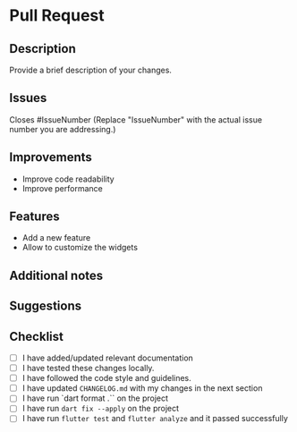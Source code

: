 # Pull Request

## Description

Provide a brief description of your changes.

## Issues

<!-- Remove this if your pull request address changes other than existing issues -->
Closes #IssueNumber
(Replace "IssueNumber" with the actual issue number you are addressing.)

## Improvements
<!-- Please tell us the improvements you made in a list -->

<!-- Example: -->
- Improve code readability
- Improve performance

## Features
<!-- Please tell us the features you added in a list if you add any -->

<!-- Example: -->
- Add a new feature
- Allow to customize the widgets

<!-- Remove this if your pull request about other changes -->

## Additional notes
<!-- Optional -->

## Suggestions
<!-- Optional -->

## Checklist

<!-- Mark all that applies with `[x]` -->

- [ ] I have added/updated relevant documentation <!-- REQUIRED -->
- [ ] I have tested these changes locally. <!-- REQUIRED -->
- [ ] I have followed the code style and guidelines. <!-- REQUIRED -->
- [ ] I have updated `CHANGELOG.md` with my changes in the next section <!-- REQUIRED -->
- [ ] I have run `dart format .`` on the project <!-- REQUIRED -->
- [ ] I have run `dart fix --apply` on the project <!-- REQUIRED -->
- [ ] I have run `flutter test` and `flutter analyze` and it passed successfully <!-- REQUIRED -->
